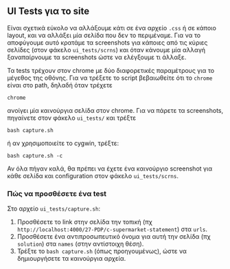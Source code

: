 ## UI Tests για το site

Είναι σχετικά εύκολο να αλλάξουμε κάτι σε ένα αρχείο `.css` ή σε κάποιο layout, και να αλλάξει μία σελίδα που δεν το περιμέναμε. Για να το αποφύγουμε αυτό κρατάμε τα screenshots για κάποιες από τις κύριες σελίδες (στον φάκελο `ui_tests/scrns`) και όταν κάνουμε μία αλλαγή ξαναπαίρνουμε τα screenshots ώστε να ελέγξουμε τι άλλαξε.

Τα tests τρέχουν στον chrome με δύο διαφορετικές παραμέτρους για το μέγεθος της οθόνης. Για να τρέξετε το script βεβαιωθείτε ότι το `chrome` είναι στο path, δηλαδή όταν τρέχετε 

```
chrome
```

ανοίγει μία καινούργια σελίδα στον chrome. Για να πάρετε τα screenshots, πηγαίνετε στον φάκελο `ui_tests/` και τρέξτε 

```
bash capture.sh
```

ή αν χρησιμοποιείτε το cygwin, τρέξτε:

```
bash capture.sh -c
```

Αν όλα πήγαν καλά, θα πρέπει να έχετε ένα καινούργιο screenshot για κάθε σελίδα και configuration στον φάκελο `ui_tests/scrns`.

### Πώς να προσθέσετε ένα test

Στο αρχείο `ui_tests/capture.sh`:
 1. Προσθέσετε το link στην σελίδα την τοπική (πχ `http://localhost:4000/27-PDP/c-supermarket-statement`) στα `urls`.
 2. Προσθέσετε ένα αντιπροσωπευτικό όνομα για αυτή την σελίδα (πχ `solution`) στα `names` (στην αντίστοιχη θέση).
 3. Τρέξτε το `bash capture.sh` (όπως προηγουμένως), ώστε να δημιουργήσετε τα καινούργια αρχεία.
